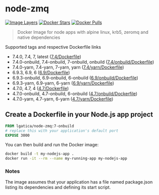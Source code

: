 # node-zmq

[![Image Layers](https://images.microbadger.com/badges/image/lgatica/node-zmq.svg)](http://microbadger.com/images/lgatica/node-zmq)
[![Docker Stars](https://img.shields.io/docker/stars/lgatica/node-zmq.svg)](https://hub.docker.com/r/lgatica/node-zmq/)
[![Docker Pulls](https://img.shields.io/docker/pulls/lgatica/node-zmq.svg)](https://hub.docker.com/r/lgatica/node-zmq/)

> Docker Image for node apps with alpine linux, krb5, zeromq and native dependencies

Supported tags and respective Dockerfile links

- 7.4.0, 7.4, 7, latest ([7.4/Dockerfile](https://github.com/lgaticaq/node-zmq/blob/master/7.4.0/Dockerfile))
- 7.4.0-onbuild, 7.4-onbuild, 7-onbuild, onbuild ([7.4/onbuild/Dockerfile](https://github.com/lgaticaq/node-zmq/blob/master/7.4.0/onbuild/Dockerfile))
- 7.4.0-yarn, 7.4-yarn, 7-yarn, yarn ([7.4/yarn/Dockerfile](https://github.com/lgaticaq/node-zmq/blob/master/7.4.0/yarn/Dockerfile))
- 6.9.3, 6.9, 6 ([6.9/Dockerfile](https://github.com/lgaticaq/node-zmq/blob/master/6.9.3/Dockerfile))
- 6.9.3-onbuild, 6.9-onbuild, 6-onbuild ([6.9/onbuild/Dockerfile](https://github.com/lgaticaq/node-zmq/blob/master/6.9.3/onbuild/Dockerfile))
- 6.9.3-yarn, 6.9-yarn, 6-yarn ([6.9/yarn/Dockerfile](https://github.com/lgaticaq/node-zmq/blob/master/6.9.3/yarn/Dockerfile))
- 4.7.0, 4.7, 4 ([4.7/Dockerfile](https://github.com/lgaticaq/node-zmq/blob/master/4.7.0/Dockerfile))
- 4.7.0-onbuild, 4.7-onbuild, 6-onbuild ([4.7/onbuild/Dockerfile](https://github.com/lgaticaq/node-zmq/blob/master/4.7.0/onbuild/Dockerfile))
- 4.7.0-yarn, 4.7-yarn, 6-yarn ([4.7/yarn/Dockerfile](https://github.com/lgaticaq/node-zmq/blob/master/4.7.0/yarn/Dockerfile))

## Create a Dockerfile in your Node.js app project
```dockerfile
FROM lgatica/node-zmq:7-onbuild
# replace this with your application's default port
EXPOSE 3000
```

You can then build and run the Docker image:

```bash
docker build -t my-nodejs-app .
docker run -it --rm --name my-running-app my-nodejs-app
```

### Notes
The image assumes that your application has a file named package.json listing its dependencies and defining its start script.
